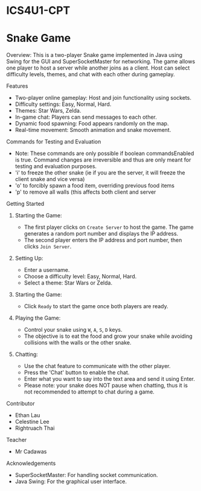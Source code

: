# ICS4U1-CPT
# Snake Game

Overview: 
This is a two-player Snake game implemented in Java using Swing for the GUI and SuperSocketMaster for networking. The game allows one player to host a server while another joins as a client. Host can select difficulty levels, themes, and chat with each other during gameplay.

Features
- Two-player online gameplay: Host and join functionality using sockets.
- Difficulty settings: Easy, Normal, Hard.
- Themes: Star Wars, Zelda.
- In-game chat: Players can send messages to each other.
- Dynamic food spawning: Food appears randomly on the map.
- Real-time movement: Smooth animation and snake movement.

Commands for Testing and Evaluation
- Note: These commands are only possible if boolean commandsEnabled is true. Command changes are irreversible and thus are only meant for testing and evaluation purposes. 
- 'i' to freeze the other snake (ie if you are the server, it will freeze the client snake and vice versa)
- 'o' to forcibly spawn a food item, overriding previous food items
- 'p' to remove all walls (this affects both client and server

Getting Started
1. Starting the Game:
    - The first player clicks on `Create Server` to host the game. The game generates a random port number and displays the IP address.
    - The second player enters the IP address and port number, then clicks `Join Server`.

2. Setting Up:
    - Enter a username.
    - Choose a difficulty level: Easy, Normal, Hard.
    - Select a theme: Star Wars or Zelda.

3. Starting the Game:
    - Click `Ready` to start the game once both players are ready.

4. Playing the Game:
    - Control your snake using `W`, `A`, `S`, `D` keys.
    - The objective is to eat the food and grow your snake while avoiding collisions with the walls or the other snake.

5. Chatting:
    - Use the chat feature to communicate with the other player.
    - Press the 'Chat' button to enable the chat.
    - Enter what you want to say into the text area and send it using Enter.
    - Please note: your snake does NOT pause when chatting, thus it is not recommended to attempt to chat during a game.

Contributor
- Ethan Lau
- Celestine Lee
- Rightruach Thai

Teacher
- Mr Cadawas
  
Acknowledgements
- SuperSocketMaster: For handling socket communication.
- Java Swing: For the graphical user interface.
